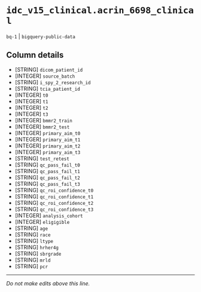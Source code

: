 # `idc_v15_clinical.acrin_6698_clinical`
`bq-1` | `bigquery-public-data`

## Column details
* [STRING]    `dicom_patient_id`
* [INTEGER]   `source_batch`
* [STRING]    `i_spy_2_research_id`
* [STRING]    `tcia_patient_id`
* [INTEGER]   `t0`
* [INTEGER]   `t1`
* [INTEGER]   `t2`
* [INTEGER]   `t3`
* [INTEGER]   `bmmr2_train`
* [INTEGER]   `bmmr2_test`
* [INTEGER]   `primary_aim_t0`
* [INTEGER]   `primary_aim_t1`
* [INTEGER]   `primary_aim_t2`
* [INTEGER]   `primary_aim_t3`
* [STRING]    `test_retest`
* [STRING]    `qc_pass_fail_t0`
* [STRING]    `qc_pass_fail_t1`
* [STRING]    `qc_pass_fail_t2`
* [STRING]    `qc_pass_fail_t3`
* [STRING]    `qc_roi_confidence_t0`
* [STRING]    `qc_roi_confidence_t1`
* [STRING]    `qc_roi_confidence_t2`
* [STRING]    `qc_roi_confidence_t3`
* [INTEGER]   `analysis_cohort`
* [INTEGER]   `eligigible`
* [STRING]    `age`
* [STRING]    `race`
* [STRING]    `ltype`
* [STRING]    `hrher4g`
* [STRING]    `sbrgrade`
* [STRING]    `mrld`
* [STRING]    `pcr`

-------------------------------------------------------------------------------
*Do not make edits above this line.*
